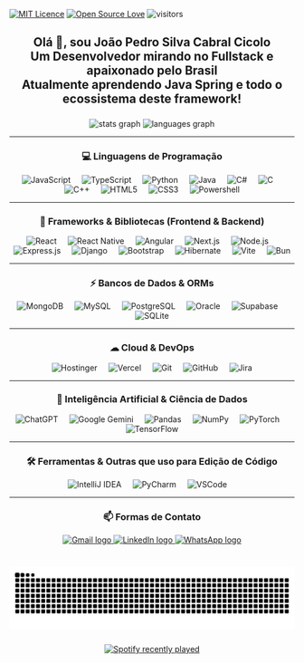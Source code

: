 [![MIT Licence](https://badges.frapsoft.com/os/mit/mit.svg?v=103)](https://opensource.org/licenses/mit-license.php)
[![Open Source Love](https://badges.frapsoft.com/os/v1/open-source.svg?v=103)](https://github.com/ellerbrock/open-source-badges/)
![visitors](https://visitor-badge.laobi.icu/badge?page_id=page.id)

<h2 align="center">Olá 👋, sou João Pedro Silva Cabral Cicolo<br>Um Desenvolvedor mirando no Fullstack e apaixonado pelo Brasil<br>Atualmente aprendendo Java Spring e todo o ecossistema deste framework!</h2>

###

<div align="center">
  <img src="https://github-readme-stats.vercel.app/api?username=Keymiuz&hide_title=false&hide_rank=false&show_icons=true&include_all_commits=true&count_private=true&disable_animations=false&theme=dracula&locale=en&hide_border=false" height="150" alt="stats graph" />
  <img src="https://github-readme-stats.vercel.app/api/top-langs?username=Keymiuz&locale=en&hide_title=false&layout=compact&card_width=320&langs_count=5&theme=dracula&hide_border=false" height="150" alt="languages graph" />
</div>

---

<h3 align="center">💻 Linguagens de Programação</h3>

<div align="center">
  <img src="https://img.shields.io/badge/JavaScript-323330?style=for-the-badge&logo=javascript&logoColor=F7DF1E" height="30" alt="JavaScript" />
  <img width="12" />
  <img src="https://img.shields.io/badge/TypeScript-007ACC?style=for-the-badge&logo=typescript&logoColor=white" height="30" alt="TypeScript" />
  <img width="12" />
  <img src="https://img.shields.io/badge/Python-FFD43B?style=for-the-badge&logo=python&logoColor=blue" height="30" alt="Python" />
  <img width="12" />
  <img src="https://img.shields.io/badge/Java-ED8B00?style=for-the-badge&logo=openjdk&logoColor=white" height="30" alt="Java" />
  <img width="12" />
  <img src="https://img.shields.io/badge/C%23-239120?style=for-the-badge&logo=csharp&logoColor=white" height="30" alt="C#" />
  <img width="12" />
  <img src="https://img.shields.io/badge/C-00599C?style=for-the-badge&logo=c&logoColor=white" height="30" alt="C" />
  <img width="12" />
  <img src="https://img.shields.io/badge/C%2B%2B-00599C?style=for-the-badge&logo=c%2B%2B&logoColor=white" height="30" alt="C++" />
  <img width="12" />
  <img src="https://img.shields.io/badge/HTML5-E34F26?style=for-the-badge&logo=html5&logoColor=white" height="30" alt="HTML5" />
  <img width="12" />
  <img src="https://img.shields.io/badge/CSS3-1572B6?style=for-the-badge&logo=css3&logoColor=white" height="30" alt="CSS3" />
  <img width="12" />
  <img src="https://img.shields.io/badge/powershell-5391FE?style=for-the-badge&logo=powershell&logoColor=white" height="30" alt="Powershell" />
</div>

---

<h3 align="center">🚀 Frameworks & Bibliotecas (Frontend & Backend)</h3>

<div align="center">
  <img src="https://img.shields.io/badge/React-20232A?style=for-the-badge&logo=react&logoColor=61DAFB" height="30" alt="React" />
  <img width="12" />
  <img src="https://img.shields.io/badge/React_Native-20232A?style=for-the-badge&logo=react&logoColor=61DAFB" height="30" alt="React Native" />
  <img width="12" />
  <img src="https://img.shields.io/badge/Angular-DD0031?style=for-the-badge&logo=angular&logoColor=white" height="30" alt="Angular" />
  <img width="12" />
  <img src="https://img.shields.io/badge/next%20js-000000?style=for-the-badge&logo=nextdotjs&logoColor=white" height="30" alt="Next.js" />
  <img width="12" />
  <img src="https://img.shields.io/badge/Node%20js-339933?style=for-the-badge&logo=nodedotjs&logoColor=white" height="30" alt="Node.js" />
  <img width="12" />
  <img src="https://img.shields.io/badge/Express%20js-000000?style=for-the-badge&logo=express&logoColor=white" height="30" alt="Express.js" />
  <img width="12" />
  <img src="https://img.shields.io/badge/Django-092E20?style=for-the-badge&logo=django&logoColor=green" height="30" alt="Django" />
  <img width="12" />
  <img src="https://img.shields.io/badge/Bootstrap-563D7C?style=for-the-badge&logo=bootstrap&logoColor=white" height="30" alt="Bootstrap" />
  <img width="12" />
  <img src="https://img.shields.io/badge/Hibernate-59666C?style=for-the-badge&logo=Hibernate&logoColor=white" height="30" alt="Hibernate" />
  <img width="12" />
  <img src="https://img.shields.io/badge/Vite-B73BFE?style=for-the-badge&logo=vite&logoColor=FFD62E" height="30" alt="Vite" />
  <img width="12" />
  <img src="https://img.shields.io/badge/bun-282a36?style=for-the-badge&logo=bun&logoColor=fbf0df" height="30" alt="Bun" />
</div>

---

<h3 align="center">⚡ Bancos de Dados & ORMs</h3>

<div align="center">
  <img src="https://img.shields.io/badge/MongoDB-4EA94B?style=for-the-badge&logo=mongodb&logoColor=white" height="30" alt="MongoDB" />
  <img width="12" />
  <img src="https://img.shields.io/badge/MySQL-005C84?style=for-the-badge&logo=mysql&logoColor=white" height="30" alt="MySQL" />
  <img width="12" />
  <img src="https://img.shields.io/badge/PostgreSQL-316192?style=for-the-badge&logo=postgresql&logoColor=white" height="30" alt="PostgreSQL" />
  <img width="12" />
  <img src="https://img.shields.io/badge/Oracle-F80000?style=for-the-badge&logo=Oracle&logoColor=black" height="30" alt="Oracle" />
  <img width="12" />
  <img src="https://img.shields.io/badge/Supabase-181818?style=for-the-badge&logo=supabase&logoColor=white" height="30" alt="Supabase" />
  <img width="12" />
  <img src="https://img.shields.io/badge/Sqlite-003B57?style=for-the-badge&logo=sqlite&logoColor=white" height="30" alt="SQLite" />
</div>

---

<h3 align="center">☁ Cloud & DevOps</h3>

<div align="center">
  <img src="https://img.shields.io/badge/Hostinger-673DE6?style=for-the-badge&logo=hostinger&logoColor=white" height="30" alt="Hostinger" />
  <img width="12" />
  <img src="https://img.shields.io/badge/Vercel-000000?style=for-the-badge&logo=vercel&logoColor=white" height="30" alt="Vercel" />
  <img width="12" />
  <img src="https://img.shields.io/badge/GIT-E44C30?style=for-the-badge&logo=git&logoColor=white" height="30" alt="Git" />
  <img width="12" />
  <img src="https://img.shields.io/badge/GitHub-100000?style=for-the-badge&logo=github&logoColor=white" height="30" alt="GitHub" />
  <img width="12" />
  <img src="https://img.shields.io/badge/Jira-0052CC?style=for-the-badge&logo=Jira&logoColor=white" height="30" alt="Jira" />
</div>

---

<h3 align="center">🤖 Inteligência Artificial & Ciência de Dados</h3>

<div align="center">
  <img src="https://img.shields.io/badge/ChatGPT-74aa9c?style=for-the-badge&logo=openai&logoColor=white" height="30" alt="ChatGPT" />
  <img width="12" />
  <img src="https://img.shields.io/badge/Google%20Gemini-8E75B2?style=for-the-badge&logo=googlegemini&logoColor=white" height="30" alt="Google Gemini" />
  <img width="12" />
  <img src="https://img.shields.io/badge/Pandas-2C2D72?style=for-the-badge&logo=pandas&logoColor=white" height="30" alt="Pandas" />
  <img width="12" />
  <img src="https://img.shields.io/badge/Numpy-777BB4?style=for-the-badge&logo=numpy&logoColor=white" height="30" alt="NumPy" />
  <img width="12" />
  <img src="https://img.shields.io/badge/PyTorch-EE4C2C?style=for-the-badge&logo=pytorch&logoColor=white" height="30" alt="PyTorch" />
  <img width="12" />
  <img src="https://img.shields.io/badge/TensorFlow-FF6F00?style=for-the-badge&logo=tensorflow&logoColor=white" height="30" alt="TensorFlow" />
</div>

---

<h3 align="center">🛠️ Ferramentas & Outras que uso para Edição de Código</h3>

<div align="center">
  <img src="https://img.shields.io/badge/IntelliJ_IDEA-000000.svg?style=for-the-badge&logo=intellij-idea&logoColor=white" height="30" alt="IntelliJ IDEA" />
  <img width="12" />
  <img src="https://img.shields.io/badge/PyCharm-000000.svg?&style=for-the-badge&logo=PyCharm&logoColor=white" height="30" alt="PyCharm" />
  <img width="12" />
  <img src="https://img.shields.io/badge/VSCode-0078D4?style=for-the-badge&logo=visual%20studio%20code&logoColor=white" height="30" alt="VSCode" />
  <img width="12" />
</div>

---

<h3 align="center">📫 Formas de Contato</h3>


<div align="center">
  <a href="https://jpcicolo@gmail.com" target="_blank">
    <img src="https://img.shields.io/static/v1?message=Gmail&logo=gmail&label=&color=D14836&logoColor=white&labelColor=&style=for-the-badge" height="35" alt="Gmail logo" />
  </a>
  <a href="https://www.linkedin.com/in/keymius/" target="_blank">
    <img src="https://img.shields.io/static/v1?message=LinkedIn&logo=linkedin&label=&color=0077B5&logoColor=white&labelColor=&style=for-the-badge" height="35" alt="LinkedIn logo" />
  </a>
  <a href="https://wa.me/5511976468942" target="_blank">
    <img src="https://img.shields.io/badge/WhatsApp-25D366?style=for-the-badge&logo=whatsapp&logoColor=white" height="35" alt="WhatsApp logo" />
  </a>
</div>

###

<br clear="both">

<img src="https://raw.githubusercontent.com/Keymiuz/Keymiuz/output/snake.svg" alt="Snake animation" />

###

<div align="center">
  <a href="https://open.spotify.com/user/12155171772">
    <img src="https://spotify-recently-played-readme.vercel.app/api?user=12155171772&count=4&unique=true" alt="Spotify recently played" />
  </a>
</div>
